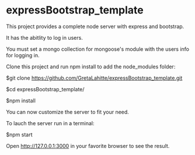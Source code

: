 # expressBootstrap_template

This project provides a complete node server with express and bootstrap.

It has the abitlity to log in users.

You must set a mongo collection for mongoose's module with the users info for logging in.

Clone this project and run npm install to add the node_modules folder:

$git clone https://github.com/GretaLahitte/expressBootstrap_template.git

$cd expressBootstrap_template/

$npm install

You can now customize the server to fit your need.

To lauch the server run in a terminal:

$npm start

Open http://127.0.0.1:3000 in your favorite browser to see the result.

